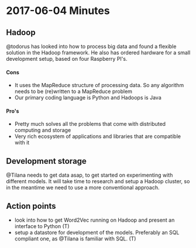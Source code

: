 # 2017-06-04 Minutes

## Hadoop

@todorus has looked into how to process big data and found a flexible solution in
the Hadoop framework. He also has ordered hardware for a small development setup,
based on four Raspberry PI's.

#### Cons
* It uses the MapReduce structure of processing data. So any algorithm needs to
be (re)written to a MapReduce problem
* Our primary coding language is Python and Hadoops is Java

#### Pro's
* Pretty much solves all the problems that come with distributed computing and
  storage
* Very rich ecosystem of applications and libraries that are compatible with it

## Development storage

@Tilana needs to get data asap, to get started on experimenting with different
models. It will take time to research and setup a Hadoop cluster, so in the
meantime we need to use a more conventional approach.

## Action points
* look into how to get Word2Vec running on Hadoop and present an interface to
Python (T)
* setup a datastore for development of the models. Preferably an SQL compliant
one, as @Tilana is familiar with SQL. (T)
